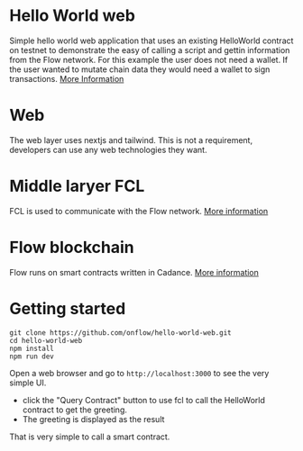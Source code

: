 # Hello World web
Simple hello world web application that uses an existing HelloWorld contract on testnet to demonstrate the easy of calling a script and gettin information from the Flow network. For this example the user does not need a wallet. If the user wanted to mutate chain data they would need a wallet to sign transactions. [More Information](https://developers.flow.com/)

# Web 
 The web layer uses nextjs and tailwind. This is not a requirement, developers can use any web technologies they want.

# Middle laryer FCL
FCL is used to communicate with the Flow network. [More information](https://developers.flow.com/tools/clients)

# Flow blockchain 
Flow runs on smart contracts written in Cadance. [More information](https://developers.flow.com/cadence)

# Getting started
```
git clone https://github.com/onflow/hello-world-web.git
cd hello-world-web
npm install
npm run dev

```
Open a web browser and go to `http://localhost:3000` to see the very simple UI. 
 - click the "Query Contract" button to use fcl to call the HelloWorld contract to get the greeting.
 - The greeting is displayed as the result

 That is very simple to call a smart contract.
 